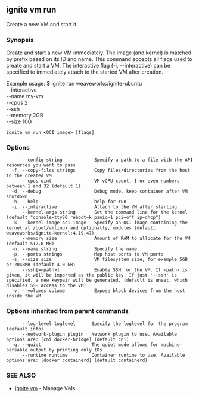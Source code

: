 ## ignite vm run

Create a new VM and start it

### Synopsis


Create and start a new VM immediately. The image (and kernel) is matched by
prefix based on its ID and name. This command accepts all flags used to
create and start a VM. The interactive flag (-i, --interactive) can be
specified to immediately attach to the started VM after creation.

Example usage:
	$ ignite run weaveworks/ignite-ubuntu \
		--interactive \
		--name my-vm \
		--cpus 2 \
		--ssh \
		--memory 2GB \
		--size 10G


```
ignite vm run <OCI image> [flags]
```

### Options

```
      --config string            Specify a path to a file with the API resources you want to pass
  -f, --copy-files strings       Copy files/directories from the host to the created VM
      --cpus uint                VM vCPU count, 1 or even numbers between 1 and 32 (default 1)
  -d, --debug                    Debug mode, keep container after VM shutdown
  -h, --help                     help for run
  -i, --interactive              Attach to the VM after starting
      --kernel-args string       Set the command line for the kernel (default "console=ttyS0 reboot=k panic=1 pci=off ip=dhcp")
  -k, --kernel-image oci-image   Specify an OCI image containing the kernel at /boot/vmlinux and optionally, modules (default weaveworks/ignite-kernel:4.19.47)
      --memory size              Amount of RAM to allocate for the VM (default 512.0 MB)
  -n, --name string              Specify the name
  -p, --ports strings            Map host ports to VM ports
  -s, --size size                VM filesystem size, for example 5GB or 2048MB (default 4.0 GB)
      --ssh[=<path>]             Enable SSH for the VM. If <path> is given, it will be imported as the public key. If just '--ssh' is specified, a new keypair will be generated. (default is unset, which disables SSH access to the VM)
  -v, --volumes volume           Expose block devices from the host inside the VM
```

### Options inherited from parent commands

```
      --log-level loglevel      Specify the loglevel for the program (default info)
      --network-plugin plugin   Network plugin to use. Available options are: [cni docker-bridge] (default cni)
  -q, --quiet                   The quiet mode allows for machine-parsable output by printing only IDs
      --runtime runtime         Container runtime to use. Available options are: [docker containerd] (default containerd)
```

### SEE ALSO

* [ignite vm](ignite_vm.md)	 - Manage VMs

